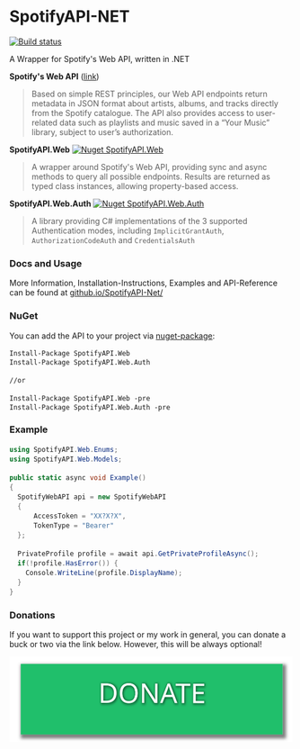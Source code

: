 SpotifyAPI-NET 
===

[![Build status](https://ci.appveyor.com/api/projects/status/mxpjhw3uli4q0yx1?svg=true)](https://ci.appveyor.com/project/JohnnyCrazy/spotifyapi-net)

A Wrapper for Spotify's Web API, written in .NET  

**Spotify's Web API** ([link](https://developer.spotify.com/web-api/))
> Based on simple REST principles, our Web API endpoints return metadata in JSON format about artists, albums, and tracks directly from the Spotify catalogue.
> The API also provides access to user-related data such as playlists and music saved in a “Your Music” library, subject to user’s authorization.

**SpotifyAPI.Web** [![Nuget SpotifyAPI.Web](https://badge.fury.io/nu/SpotifyAPI.Web.svg)](https://www.nuget.org/packages/SpotifyAPI.Web/)
> A wrapper around Spotify's Web API, providing sync and async methods to query all possible endpoints. Results are returned as typed class instances, allowing property-based access.

**SpotifyAPI.Web.Auth** [![Nuget SpotifyAPI.Web.Auth](https://badge.fury.io/nu/SpotifyAPI.Web.Auth.svg)](https://www.nuget.org/packages/SpotifyAPI.Web.Auth/)
> A library providing C# implementations of the 3 supported Authentication modes, including `ImplicitGrantAuth`, `AuthorizationCodeAuth` and `CredentialsAuth`

### Docs and Usage

More Information, Installation-Instructions, Examples and API-Reference can be found at [github.io/SpotifyAPI-Net/](http://johnnycrazy.github.io/SpotifyAPI-NET/)

### NuGet  
You can add the API to your project via [nuget-package](https://www.nuget.org/packages/SpotifyAPI.Web/):  
```
Install-Package SpotifyAPI.Web
Install-Package SpotifyAPI.Web.Auth

//or

Install-Package SpotifyAPI.Web -pre
Install-Package SpotifyAPI.Web.Auth -pre
```

### Example

```c#
using SpotifyAPI.Web.Enums;
using SpotifyAPI.Web.Models;

public static async void Example()
{
  SpotifyWebAPI api = new SpotifyWebAPI
  {
      AccessToken = "XX?X?X",
      TokenType = "Bearer"
  };
  
  PrivateProfile profile = await api.GetPrivateProfileAsync();
  if(!profile.HasError()) {
    Console.WriteLine(profile.DisplayName);
  }
}
```

### Donations

If you want to support this project or my work in general, you can donate a buck or two via the link below. However, this will be always optional!

[![Donate Link](./donate.svg)](https://paypal.me/JohnnyCrazy)
